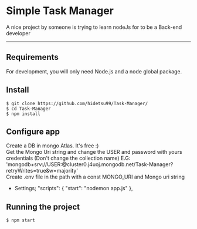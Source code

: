 # Simple Task Manager

A nice project by someone is trying to learn nodeJs for to be a Back-end developer

---
## Requirements

For development, you will only need Node.js and a node global package.


## Install

    $ git clone https://github.com/hidetsu99/Task-Manager/
    $ cd Task-Manager
    $ npm install

## Configure app
Create a DB in mongo Atlas. It's free :) <br/>
Get the Mongo Uri string and change the USER and password with yours credentials (Don't change the collection name)  E.G: 'mongodb+srv://USER:<PASSWORD>@cluster0.j4uoj.mongodb.net/Task-Manager?retryWrites=true&w=majority' <br/>
Create .env file in the path with a const MONGO_URI and Mongo uri string 

- Settings;
  "scripts": {
    "start": "nodemon app.js"
  },

## Running the project

    $ npm start
